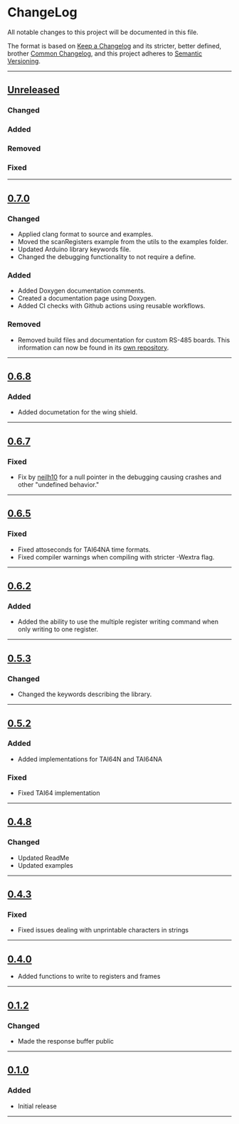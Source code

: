 # ChangeLog

All notable changes to this project will be documented in this file.

The format is based on [Keep a Changelog](https://keepachangelog.com/en/1.0.0/)
and its stricter, better defined, brother [Common Changelog](https://common-changelog.org/),
and this project adheres to [Semantic Versioning](https://semver.org/spec/v2.0.0.html).

***

## [Unreleased]

### Changed

### Added

### Removed

### Fixed

***

## [0.7.0]

### Changed

- Applied clang format to source and examples.
- Moved the scanRegisters example from the utils to the examples folder.
- Updated Arduino library keywords file.
- Changed the debugging functionality to not require a define.

### Added

- Added Doxygen documentation comments.
- Created a documentation page using Doxygen.
- Added CI checks with Github actions using reusable workflows.

### Removed

- Removed build files and documentation for custom RS-485 boards.
This information can now be found in its [own repository](https://github.com/EnviroDIY/Mayfly-Modbus-Wing).

***

## [0.6.8]

### Added

- Added documetation for the wing shield.

***

## [0.6.7]

### Fixed

- Fix by [neilh10](https://github.com/neilh10) for a null pointer in the debugging causing crashes and other "undefined behavior."

***

## [0.6.5]

### Fixed

- Fixed attoseconds for TAI64NA time formats.
- Fixed compiler warnings when compiling with stricter -Wextra flag.

***

## [0.6.2]

### Added

- Added the ability to use the multiple register writing command when only writing to one register.

***

## [0.5.3]

### Changed

- Changed the keywords describing the library.

***

## [0.5.2]

### Added

- Added implementations for TAI64N and TAI64NA

### Fixed

- Fixed TAI64 implementation

***

## [0.4.8]

### Changed

- Updated ReadMe
- Updated examples

***

## [0.4.3]

### Fixed

- Fixed issues dealing with unprintable characters in strings

***

## [0.4.0]

- Added functions to write to registers and frames

***

## [0.1.2]

### Changed

- Made the response buffer public

***

## [0.1.0]

### Added

- Initial release

***

[Unreleased]: https://github.com/EnviroDIY/ModularSensors/compare/v0.7.0
[0.7.0]: https://github.com/EnviroDIY/ModularSensors/releases/tag/v0.6.8
[0.6.8]: https://github.com/EnviroDIY/ModularSensors/releases/tag/v0.6.8
[0.6.7]: https://github.com/EnviroDIY/ModularSensors/releases/tag/v0.6.7
[0.6.5]: https://github.com/EnviroDIY/ModularSensors/releases/tag/v0.6.5
[0.6.2]: https://github.com/EnviroDIY/ModularSensors/releases/tag/v0.6.2
[0.5.3]: https://github.com/EnviroDIY/ModularSensors/releases/tag/v0.5.3
[0.5.2]: https://github.com/EnviroDIY/ModularSensors/releases/tag/v0.5.2
[0.4.8]: https://github.com/EnviroDIY/ModularSensors/releases/tag/v0.4.8
[0.4.7]: https://github.com/EnviroDIY/ModularSensors/releases/tag/v0.4.7
[0.4.3]: https://github.com/EnviroDIY/ModularSensors/releases/tag/v0.4.3
[0.4.0]: https://github.com/EnviroDIY/ModularSensors/releases/tag/v0.4.0
[0.1.2]: https://github.com/EnviroDIY/ModularSensors/releases/tag/v0.1.2
[0.1.0]: https://github.com/EnviroDIY/ModularSensors/releases/tag/v0.1.0

[//]: # ( @tableofcontents{XML:1} )

[//]: # ( @m_footernavigation )
